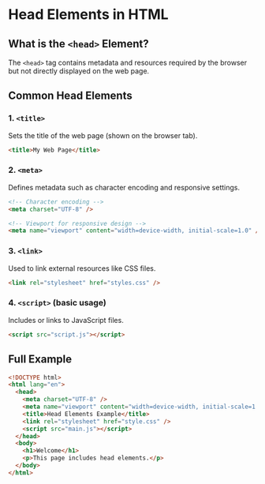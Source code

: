 # Head Elements in HTML

## What is the `<head>` Element?

The `<head>` tag contains metadata and resources required by the browser but not directly displayed on the web page.

## Common Head Elements

### 1. `<title>`

Sets the title of the web page (shown on the browser tab).

```html
<title>My Web Page</title>
```

### 2. `<meta>`

Defines metadata such as character encoding and responsive settings.

```html
<!-- Character encoding -->
<meta charset="UTF-8" />

<!-- Viewport for responsive design -->
<meta name="viewport" content="width=device-width, initial-scale=1.0" />
```

### 3. `<link>`

Used to link external resources like CSS files.

```html
<link rel="stylesheet" href="styles.css" />
```

### 4. `<script>` (basic usage)

Includes or links to JavaScript files.

```html
<script src="script.js"></script>
```

## Full Example

```html
<!DOCTYPE html>
<html lang="en">
  <head>
    <meta charset="UTF-8" />
    <meta name="viewport" content="width=device-width, initial-scale=1.0" />
    <title>Head Elements Example</title>
    <link rel="stylesheet" href="style.css" />
    <script src="main.js"></script>
  </head>
  <body>
    <h1>Welcome</h1>
    <p>This page includes head elements.</p>
  </body>
</html>
```
